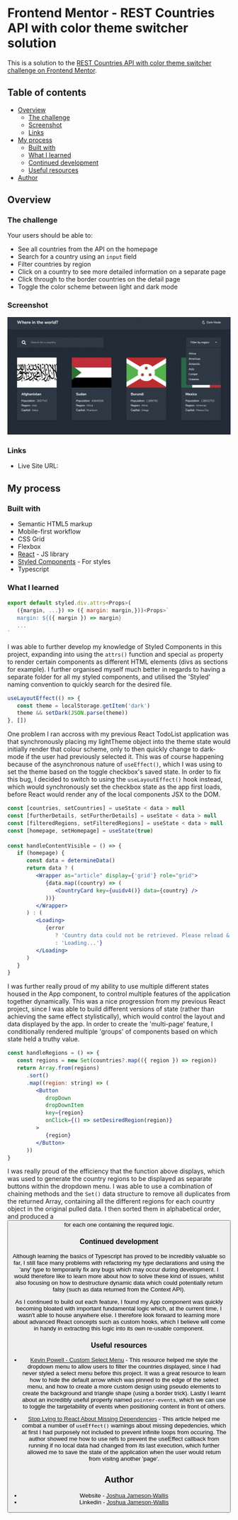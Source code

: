 # Frontend Mentor - REST Countries API with color theme switcher solution

This is a solution to the [REST Countries API with color theme switcher challenge on Frontend Mentor](https://www.frontendmentor.io/challenges/rest-countries-api-with-color-theme-switcher-5cacc469fec04111f7b848ca).

## Table of contents

-  [Overview](#overview)
   -  [The challenge](#the-challenge)
   -  [Screenshot](#screenshot)
   -  [Links](#links)
-  [My process](#my-process)
   -  [Built with](#built-with)
   -  [What I learned](#what-i-learned)
   -  [Continued development](#continued-development)
   -  [Useful resources](#useful-resources)
-  [Author](#author)

## Overview

### The challenge

Your users should be able to:

-  See all countries from the API on the homepage
-  Search for a country using an `input` field
-  Filter countries by region
-  Click on a country to see more detailed information on a separate page
-  Click through to the border countries on the detail page
-  Toggle the color scheme between light and dark mode

### Screenshot

![](./screenshot.png)

### Links

-  Live Site URL:

## My process

### Built with

-  Semantic HTML5 markup
-  Mobile-first workflow
-  CSS Grid
-  Flexbox
-  [React](https://reactjs.org/) - JS library
-  [Styled Components](https://styled-components.com/) - For styles
-  Typescript

### What I learned

```jsx
export default styled.div.attrs<Props>(
   ({margin, ...}) => ({ margin: margin,}))<Props>`
   margin: ${({ margin }) => margin}
   ...
`
```

I was able to further develop my knowledge of Styled Components in this project, expanding into using the `attrs()` function and special `as` property to render certain components as different HTML elements (divs as sections for example). I further organised myself much better in regards to having a separate folder for all my styled components, and utilised the 'Styled' naming convention to quickly search for the desired file.

```jsx
useLayoutEffect(() => {
   const theme = localStorage.getItem('dark')
   theme && setDark(JSON.parse(theme))
}, [])
```

One problem I ran accross with my previous React TodoList application was that synchronously placing my lightTheme object into the theme state would initially render that colour scheme, only to then quickly change to dark-mode if the user had previously selected it. This was of course happening because of the asynchronous nature of `useEffect()`, which I was using to set the theme based on the toggle checkbox's saved state. In order to fix this bug, I decided to switch to using the `useLayoutEffect()` hook instead, which would synchronously set the checkbox state as the app first loads, before React would render any of the local components JSX to the DOM.

```jsx
const [countries, setCountries] = useState < data > null
const [furtherDetails, setFurtherDetails] = useState < data > null
const [filteredRegions, setFilteredRegions] = useState < data > null
const [homepage, setHomepage] = useState(true)

const handleContentVisible = () => {
   if (homepage) {
      const data = determineData()
      return data ? (
         <Wrapper as="article" display={'grid'} role="grid">
            {data.map((country) => (
               <CountryCard key={uuidv4()} data={country} />
            ))}
         </Wrapper>
      ) : (
         <Loading>
            {error
               ? 'Country data could not be retrieved. Please reload & try again.'
               : 'Loading...'}
         </Loading>
      )
   }
}
```

I was further really proud of my ability to use multiple different states housed in the App component, to control multiple features of the application together dynamically. This was a nice progression from my previous React project, since I was able to build different versions of state (rather than achieving the same effect stylistically), which would control the layout and data displayed by the app. In order to create the 'multi-page' feature, I conditionally rendered multiple 'groups' of components based on which state held a truthy value.

```jsx
const handleRegions = () => {
   const regions = new Set(countries?.map(({ region }) => region))
   return Array.from(regions)
      .sort()
      .map((region: string) => (
         <Button
            dropDown
            dropDownItem
            key={region}
            onClick={() => setDesiredRegion(region)}
         >
            {region}
         </Button>
      ))
}
```

I was really proud of the efficiency that the function above displays, which was used to generate the country regions to be displayed as separate buttons within the dropdown menu. I was able to use a combination of chaining methods and the `Set()` data structure to remove all duplicates from the returned Array, containing all the different regions for each country object in the original pulled data. I then sorted them in alphabetical order, and produced a <Button> for each one containing the required logic.

### Continued development

Although learning the basics of Typescript has proved to be incredibly valuable so far, I still face many problems with refactoring my type declarations and using the 'any' type to temporarily fix any bugs which may occur during development. I would therefore like to learn more about how to solve these kind of issues, whilst also focusing on how to destructure dynamic data which could potentially return falsy (such as data returned from the Context API).

As I continued to build out each feature, I found my App component was quickly becoming bloated with important fundamental logic which, at the current time, I wasn't able to house anywhere else. I therefore look forward to learning more about advanced React concepts such as custom hooks, which I believe will come in handy in extracting this logic into its own re-usable component.

### Useful resources

-  [Kevin Powell - Custom Select Menu](https://www.youtube.com/watch?v=bB14uo0Tu5A&t=183s&ab_channel=KevinPowell) - This resource helped me style the dropdown menu to allow users to filter the countries displayed, since I had never styled a select menu before this project. It was a great resource to learn how to hide the default arrow which was pinned to the edge of the select menu, and how to create a more custom design using pseudo elements to create the background and triangle shape (using a border trick). Lastly I learnt about an incredibly useful property named `pointer-events`, which we can use to toggle the targetability of events when positioning content in front of others.

-  [Stop Lying to React About Missing Dependencies](https://betterprogramming.pub/stop-lying-to-react-about-missing-dependencies-10612e9aeeda) - This article helped me combat a number of `useEffect()` warnings about missing depedencies, which at first I had purposely not included to prevent infinite loops from occuring. The author showed me how to use refs to prevent the useEffect callback from running if no local data had changed from its last execution, which further allowed me to save the state of the application when the user would return from visitng another 'page'.

## Author

-  Website - [Joshua Jameson-Wallis](https://joshuajamesonwallis.com)
-  Linkedin - [Joshua Jameson-Wallis](https://www.linkedin.com/in/joshua-jameson-wallis/)

<!-- useDarkMode hook -->
